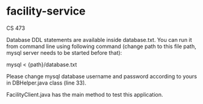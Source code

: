 # facility-service
CS 473


Database DDL statements are available inside database.txt. 
You can run it from command line using following command (change path to this file path, mysql server needs to be started before that):

mysql < {path}/database.txt

Please change mysql database username and password according to yours in DBHelper.java class (line 33).

FacilityClient.java has the main method to test this application.